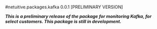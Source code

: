 #netuitive.packages.kafka 0.0.1 [PRELIMINARY VERSION]

_**This is a preliminary release of the package for monitoring Kafka, for select customers. This package is still in development.**_

